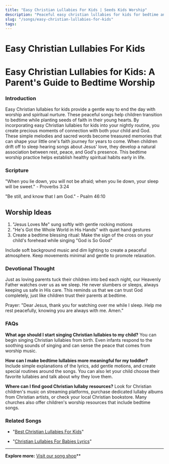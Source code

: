 ```yaml
---
title: "Easy Christian Lullabies For Kids | Seeds Kids Worship"
description: "Peaceful easy christian lullabies for kids for bedtime and quiet moments. Christian music to comfort and nurture young children's faith."
slug: "/songs/easy-christian-lullabies-for-kids"
tags:
---
```


# Easy Christian Lullabies For Kids

# Easy Christian Lullabies for Kids: A Parent's Guide to Bedtime Worship

### Introduction
Easy Christian lullabies for kids provide a gentle way to end the day with worship and spiritual nurture. These peaceful songs help children transition to bedtime while planting seeds of faith in their young hearts. By incorporating easy Christian lullabies for kids into your nightly routine, you create precious moments of connection with both your child and God. These simple melodies and sacred words become treasured memories that can shape your little one's faith journey for years to come. When children drift off to sleep hearing songs about Jesus' love, they develop a natural association between rest, peace, and God's presence. This bedtime worship practice helps establish healthy spiritual habits early in life.

### Scripture
"When you lie down, you will not be afraid; when you lie down, your sleep will be sweet." - Proverbs 3:24

"Be still, and know that I am God." - Psalm 46:10

## Worship Ideas
1. "Jesus Loves Me" sung softly with gentle rocking motions
2. "He's Got the Whole World in His Hands" with quiet hand gestures
3. Create a bedtime blessing ritual: Make the sign of the cross on your child's forehead while singing "God is So Good"

Include soft background music and dim lighting to create a peaceful atmosphere. Keep movements minimal and gentle to promote relaxation.

### Devotional Thought
Just as loving parents tuck their children into bed each night, our Heavenly Father watches over us as we sleep. He never slumbers or sleeps, always keeping us safe in His care. This reminds us that we can trust God completely, just like children trust their parents at bedtime.

Prayer: "Dear Jesus, thank you for watching over me while I sleep. Help me rest peacefully, knowing you are always with me. Amen."

### FAQs

**What age should I start singing Christian lullabies to my child?**
You can begin singing Christian lullabies from birth. Even infants respond to the soothing sounds of singing and can sense the peace that comes from worship music.

**How can I make bedtime lullabies more meaningful for my toddler?**
Include simple explanations of the lyrics, add gentle motions, and create special routines around the songs. You can also let your child choose their favorite lullabies and talk about why they love them.

**Where can I find good Christian lullaby resources?**
Look for Christian children's music on streaming platforms, purchase dedicated lullaby albums from Christian artists, or check your local Christian bookstore. Many churches also offer children's worship resources that include bedtime songs.

### Related Songs

- "[Best Christian Lullabies For Kids](/songs/best-christian-lullabies-for-kids/)"

- "[Christian Lullabies For Babies Lyrics](/songs/christian-lullabies-for-babies-lyrics/)"

---

**Explore more:** [Visit our song shop](https://seedskidsworship.com/shop)**

<!-- Schema Markup -->
<script type="application/ld+json">
{
  "@context": "https://schema.org",
  "@type": "MusicRecording",
  "name": "Easy Christian Lullabies For Kids",
  "byArtist": {
    "@type": "MusicGroup",
    "name": "Seeds Kids Worship"
  },
  "isFamilyFriendly": true,
  "url": "https://seedskidsworship.com/songs/easy-christian-lullabies-for-kids/"
}
</script>
